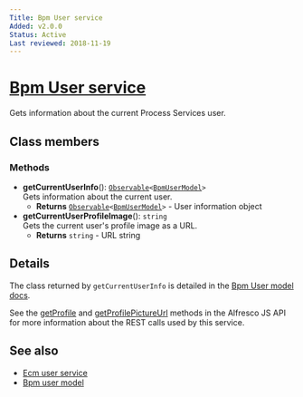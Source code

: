 ```yaml
---
Title: Bpm User service
Added: v2.0.0
Status: Active
Last reviewed: 2018-11-19
---
```


# [Bpm User service](../../../lib/core/userinfo/services/bpm-user.service.ts "Defined in bpm-user.service.ts")

Gets information about the current Process Services user.

## Class members

### Methods

-   **getCurrentUserInfo**(): [`Observable`](http://reactivex.io/documentation/observable.html)`<`[`BpmUserModel`](../../core/models/bpm-user.model.md)`>`<br/>
    Gets information about the current user.
    -   **Returns** [`Observable`](http://reactivex.io/documentation/observable.html)`<`[`BpmUserModel`](../../core/models/bpm-user.model.md)`>` - User information object
-   **getCurrentUserProfileImage**(): `string`<br/>
    Gets the current user's profile image as a URL.
    -   **Returns** `string` - URL string

## Details

The class returned by `getCurrentUserInfo` is detailed
in the [Bpm User model docs](../models/bpm-user.model.md).

See the
[getProfile](https://github.com/Alfresco/alfresco-js-api/blob/master/src/alfresco-activiti-rest-api/docs/ProfileApi.md#getProfile)
and
[getProfilePictureUrl](https://github.com/Alfresco/alfresco-js-api/blob/master/src/alfresco-activiti-rest-api/docs/ProfileApi.md#getProfilePictureUrl)
methods in the Alfresco JS API for more information about the REST calls used by this service.

## See also

-   [Ecm user service](../services/ecm-user.service.md)
-   [Bpm user model](../models/bpm-user.model.md)
